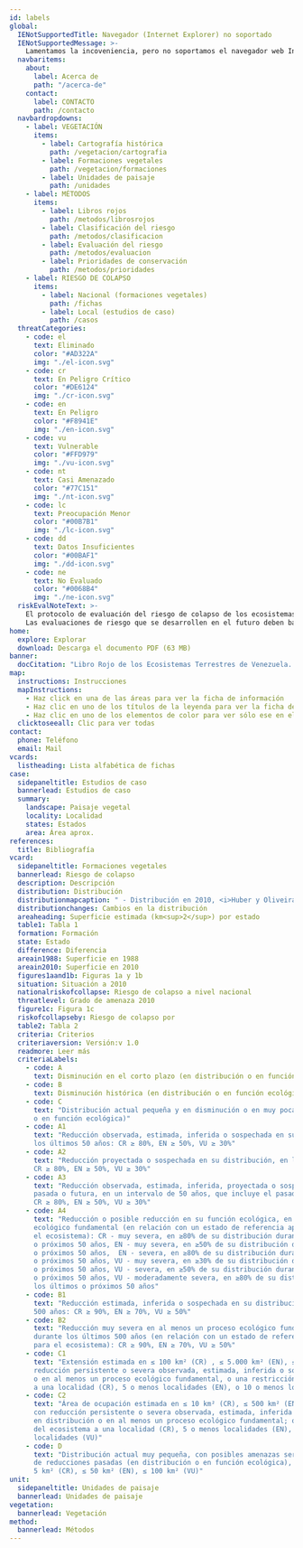 ```yaml
---
id: labels
global:
  IENotSupportedTitle: Navegador (Internet Explorer) no soportado
  IENotSupportedMessage: >-
    Lamentamos la incoveniencia, pero no soportamos el navegador web Internet Explorer en esta página web. Para una mejor experiencia, recomendamos utilizar Chrome, Firefox, Safari o Edge.
  navbaritems:
    about:
      label: Acerca de
      path: "/acerca-de"
    contact:
      label: CONTACTO
      path: /contacto
  navbardropdowns:
    - label: VEGETACIÓN
      items:
        - label: Cartografía histórica
          path: /vegetacion/cartografia
        - label: Formaciones vegetales
          path: /vegetacion/formaciones
        - label: Unidades de paisaje
          path: /unidades
    - label: MÉTODOS
      items:
        - label: Libros rojos
          path: /metodos/librosrojos
        - label: Clasificación del riesgo
          path: /metodos/clasificacion
        - label: Evaluación del riesgo
          path: /metodos/evaluacion
        - label: Prioridades de conservación
          path: /metodos/prioridades
    - label: RIESGO DE COLAPSO
      items:
        - label: Nacional (formaciones vegetales)
          path: /fichas
        - label: Local (estudios de caso)
          path: /casos
  threatCategories:
    - code: el
      text: Eliminado
      color: "#AD322A"
      img: "./el-icon.svg"
    - code: cr
      text: En Peligro Crítico
      color: "#DE6124"
      img: "./cr-icon.svg"
    - code: en
      text: En Peligro
      color: "#F8941E"
      img: "./en-icon.svg"
    - code: vu
      text: Vulnerable
      color: "#FFD979"
      img: "./vu-icon.svg"
    - code: nt
      text: Casi Amenazado
      color: "#77C151"
      img: "./nt-icon.svg"
    - code: lc
      text: Preocupación Menor
      color: "#00B7B1"
      img: "./lc-icon.svg"
    - code: dd
      text: Datos Insuficientes
      color: "#00BAF1"
      img: "./dd-icon.svg"
    - code: ne
      text: No Evaluado
      color: "#0068B4"
      img: "./ne-icon.svg"
  riskEvalNoteText: >-
    El protocolo de evaluación del riesgo de colapso de los ecosistemas fue actualizado luego de la publicación de esta edición del Libro Rojo de los Ecosistemas Terrestres de Venezuela, y adoptado formalmente por la Unión Internacional para la Conservación de la Naturaleza (UICN) como estándar global en el 2014.<br><br>
    Las evaluaciones de riesgo que se desarrollen en el futuro deben basarse en la última versión de las Categorías y Criterios de la Lista Roja de Ecosistemas de UICN, la cual está disponible en el <g-link to="https://iucnrle.org/resources/guidelines/">sitio oficial</g-link> de la iniciativa.
home:
  explore: Explorar
  download: Descarga el documento PDF (63 MB)
banner:
  docCitation: "Libro Rojo de los Ecosistemas Terrestres de Venezuela. Provita, Shell Venezuela, Lenovo (Venezuela). Caracas: Venezuela."
map:
  instructions: Instrucciones
  mapInstructions:
    - Haz click en una de las áreas para ver la ficha de información
    - Haz clic en uno de los títulos de la leyenda para ver la ficha de información
    - Haz clic en uno de los elementos de color para ver sólo ese en el mapa
  clicktoseeall: Clic para ver todas
contact:
  phone: Teléfono
  email: Mail
vcards:
  listheading: Lista alfabética de fichas
case:
  sidepaneltitle: Estudios de caso
  bannerlead: Estudios de caso
  summary:
    landscape: Paisaje vegetal
    locality: Localidad
    states: Estados
    area: Área aprox.
references:
  title: Bibliografía
vcard:
  sidepaneltitle: Formaciones vegetales
  bannerlead: Riesgo de colapso
  description: Descripción
  distribution: Distribución
  distributionmapcaption: " - Distribución en 2010, <i>Huber y Oliveira-Miranda (2010)</i>"
  distributionchanges: Cambios en la distribución
  areaheading: Superficie estimada (km<sup>2</sup>) por estado
  table1: Tabla 1
  formation: Formación
  state: Estado
  difference: Diferencia
  areain1988: Superficie en 1988
  areain2010: Superficie en 2010
  figures1aand1b: Figuras 1a y 1b
  situation: Situación a 2010
  nationalriskofcollapse: Riesgo de colapso a nivel nacional
  threatlevel: Grado de amenaza 2010
  figure1c: Figura 1c
  riskofcollapseby: Riesgo de colapso por
  table2: Tabla 2
  criteria: Criterios
  criteriaversion: Versión:v 1.0
  readmore: Leer más
  criteriaLabels:
    - code: A
      text: Disminución en el corto plazo (en distribución o en función ecológica)
    - code: B
      text: Disminución histórica (en distribución o en función ecológica)
    - code: C
      text: "Distribución actual pequeña y en disminución o en muy pocas localidades (en distribución
      o en función ecológica)"
    - code: A1
      text: "Reducción observada, estimada, inferida o sospechada en su distribución, durante
      los últimos 50 años: CR ≥ 80%, EN ≥ 50%, VU ≥ 30%"
    - code: A2
      text: "Reducción proyectada o sospechada en su distribución, en los próximos 50 años:
      CR ≥ 80%, EN ≥ 50%, VU ≥ 30%"
    - code: A3
      text: "Reducción observada, estimada, inferida, proyectada o sospechada en su distribución
      pasada o futura, en un intervalo de 50 años, que incluye el pasado y el futuro:
      CR ≥ 80%, EN ≥ 50%, VU ≥ 30%"
    - code: A4
      text: "Reducción o posible reducción en su función ecológica, en al menos un proceso
      ecológico fundamental (en relación con un estado de referencia apropiado para
      el ecosistema): CR - muy severa, en ≥80% de su distribución durante los últimos
      o próximos 50 años, EN - muy severa, en ≥50% de su distribución durante los últimos
      o próximos 50 años,  EN - severa, en ≥80% de su distribución durante los últimos
      o próximos 50 años, VU - muy severa, en ≥30% de su distribución durante los últimos
      o próximos 50 años, VU - severa, en ≥50% de su distribución durante los últimos
      o próximos 50 años, VU - moderadamente severa, en ≥80% de su distribución durante
      los últimos o próximos 50 años"
    - code: B1
      text: "Reducción estimada, inferida o sospechada en su distribución durante los últimos
      500 años: CR ≥ 90%, EN ≥ 70%, VU ≥ 50%"
    - code: B2
      text: "Reducción muy severa en al menos un proceso ecológico fundamental de su distribución,
      durante los últimos 500 años (en relación con un estado de referencia apropiado
      para el ecosistema): CR ≥ 90%, EN ≥ 70%, VU ≥ 50%"
    - code: C1
      text: "Extensión estimada en ≤ 100 km² (CR) , ≤ 5.000 km² (EN), ≤ 20.000 km² (VU) con
      reducción persistente o severa observada, estimada, inferida o sospechada en distribución
      o en al menos un proceso ecológico fundamental, o una restricción del ecosistema
      a una localidad (CR), 5 o menos localidades (EN), o 10 o menos localidades (VU)"
    - code: C2
      text: "Área de ocupación estimada en ≤ 10 km² (CR), ≤ 500 km² (EN), o ≤ 2.000 km² (VU)
      con reducción persistente o severa observada, estimada, inferida o sospechada
      en distribución o en al menos un proceso ecológico fundamental; o una restricción
      del ecosistema a una localidad (CR), 5 o menos localidades (EN), o 10 o menos
      localidades (VU)"
    - code: D
      text: "Distribución actual muy pequeña, con posibles amenazas serias, con o sin evidencia
      de reducciones pasadas (en distribución o en función ecológica), estimada en ≤
      5 km² (CR), ≤ 50 km² (EN), ≤ 100 km² (VU)"
unit:
  sidepaneltitle: Unidades de paisaje
  bannerlead: Unidades de paisaje
vegetation:
  bannerlead: Vegetación
method:
  bannerlead: Métodos
---
```

